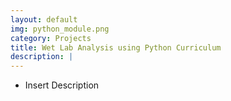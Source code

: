 ```yaml
---
layout: default
img: python_module.png
category: Projects
title: Wet Lab Analysis using Python Curriculum
description: |
---
```


* Insert Description